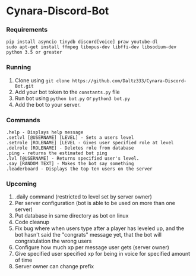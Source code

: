 # Cynara-Discord-Bot
### Requirements
```pip install asyncio tinydb discord[voice] praw youtube-dl```  
```sudo apt-get install ffmpeg libopus-dev libffi-dev libsodium-dev```  
```python 3.5 or greater```

### Running
1. Clone using ```git clone https://github.com/Daltz333/Cynara-Discord-Bot.git```
2. Add your bot token to the ```constants.py``` file
3. Run bot using ```python bot.py``` or ```python3 bot.py```
4. Add the bot to your server.

### Commands
```.help - Displays help message```  
```.setlvl [@USERNAME] [LEVEL] - Sets a users level```  
```.setrole [ROLENAME] [LEVEL - Gives user specified role at level```  
```.delrole [ROLENAME] - Deletes role from database```  
```.ping - returns the estimated bot ping```  
```.lvl [@USERNAME] - Returns specified user's level.```  
```.say [RANDOM TEXT] - Makes the bot say something```  
```.leaderboard - Displays the top ten users on the server```  

### Upcoming
1. .daily command (restricted to level set by server owner)
2. Per server configuration (bot is able to be used on more than one server)
3. Put database in same directory as bot on linux
4. Code cleanup
5. Fix bug where when users type after a player has leveled up, and the bot hasn't said the "congrats" message yet, that the bot will congratulation the wrong users
6. Configure how much xp per message user gets (server owner)
7. Give specified user specified xp for being in voice for specified amount of time
8. Server owner can change prefix
